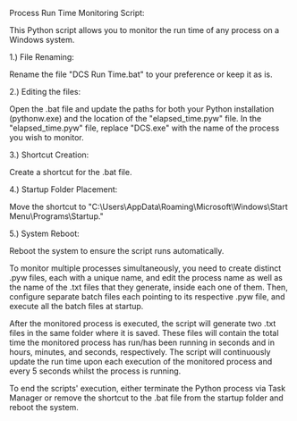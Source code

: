 Process Run Time Monitoring Script:


This Python script allows you to monitor the run time of any process on a Windows system.


1.) File Renaming:

Rename the file "DCS Run Time.bat" to your preference or keep it as is.

2.) Editing the files:

Open the .bat file and update the paths for both your Python installation (pythonw.exe) and the location of the "elapsed_time.pyw" file.
In the "elapsed_time.pyw" file, replace "DCS.exe" with the name of the process you wish to monitor.

3.) Shortcut Creation:

Create a shortcut for the .bat file.

4.) Startup Folder Placement:

Move the shortcut to "C:\Users<username>\AppData\Roaming\Microsoft\Windows\Start Menu\Programs\Startup."

5.) System Reboot:

Reboot the system to ensure the script runs automatically.


To monitor multiple processes simultaneously, you need to create distinct .pyw files, each with a unique name, and edit the process name as well as the name of the .txt files that they generate, inside each one of them. Then, configure separate batch files each pointing to its respective .pyw file, and execute all the batch files at startup.


After the monitored process is executed, the script will generate two .txt files in the same folder where it is saved. These files will contain the total time the monitored process has run/has been running in seconds and in hours, minutes, and seconds, respectively. The script will continuously update the run time upon each execution of the monitored process and every 5 seconds whilst the process is running.

To end the scripts' execution, either terminate the Python process via Task Manager or remove the shortcut to the .bat file from the startup folder and reboot the system.
